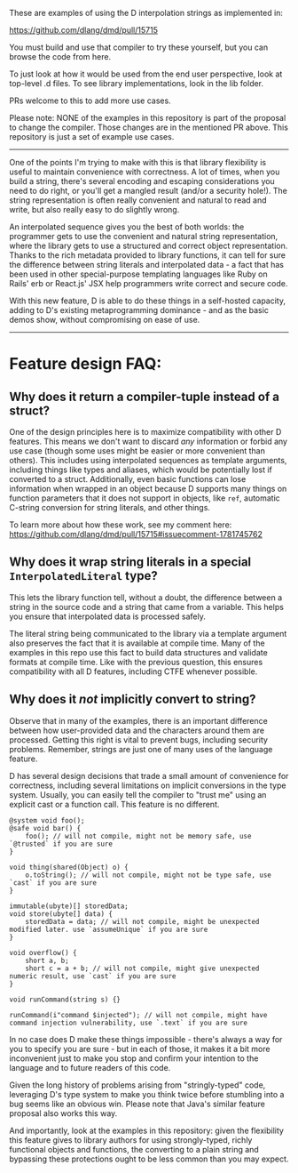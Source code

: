 These are examples of using the D interpolation strings as implemented in:

https://github.com/dlang/dmd/pull/15715

You must build and use that compiler to try these yourself, but you can browse the code from here.

To just look at how it would be used from the end user perspective, look at top-level .d files. To see library implementations, look in the lib folder.

PRs welcome to this to add more use cases.

Please note: NONE of the examples in this repository is part of the proposal to change the compiler. Those changes are in the mentioned PR above. This repository is just a set of example use cases.

* * *

One of the points I'm trying to make with this is that library flexibility is useful to maintain convenience with correctness. A lot of times, when you build a string, there's several encoding and escaping considerations you need to do right, or you'll get a mangled result (and/or a security hole!). The string representation is often really convenient and natural to read and write, but also really easy to do slightly wrong.

An interpolated sequence gives you the best of both worlds: the programmer gets to use the convenient and natural string representation, where the library gets to use a structured and correct object representation. Thanks to the rich metadata provided to library functions, it can tell for sure the difference between string literals and interpolated data - a fact that has been used in other special-purpose templating languages like Ruby on Rails' erb or React.js' JSX help programmers write correct and secure code.

With this new feature, D is able to do these things in a self-hosted capacity, adding to D's existing metaprogramming dominance - and as the basic demos show, without compromising on ease of use.

* * *

# Feature design FAQ:

## Why does it return a compiler-tuple instead of a struct?

One of the design principles here is to maximize compatibility with other D features. This means we don't want to discard *any* information or forbid any use case (though some uses might be easier or more convenient than others). This includes using interpolated sequences as template arguments, including things like types and aliases, which would be potentially lost if converted to a struct. Additionally, even basic functions can lose information when wrapped in an object because D supports many things on function parameters that it does not support in objects, like `ref`, automatic C-string conversion for string literals, and other things.

To learn more about how these work, see my comment here: https://github.com/dlang/dmd/pull/15715#issuecomment-1781745762

## Why does it wrap string literals in a special `InterpolatedLiteral` type?

This lets the library function tell, without a doubt, the difference between a string in the source code and a string that came from a variable. This helps you ensure that interpolated data is processed safely.

The literal string being communicated to the library via a template argument also preserves the fact that it is available at compile time. Many of the examples in this repo use this fact to build data structures and validate formats at compile time. Like with the previous question, this ensures compatibility with all D features, including CTFE whenever possible.

## Why does it *not* implicitly convert to string?

Observe that in many of the examples, there is an important difference between how user-provided data and the characters around them are processed. Getting this right is vital to prevent bugs, including security problems. Remember, strings are just one of many uses of the language feature.

D has several design decisions that trade a small amount of convenience for correctness, including several limitations on implicit conversions in the type system. Usually, you can easily tell the compiler to "trust me" using an explicit cast or a function call. This feature is no different.

```
@system void foo();
@safe void bar() {
	foo(); // will not compile, might not be memory safe, use `@trusted` if you are sure
}

void thing(shared(Object) o) {
	o.toString(); // will not compile, might not be type safe, use `cast` if you are sure
}

immutable(ubyte)[] storedData;
void store(ubyte[] data) {
	storedData = data; // will not compile, might be unexpected modified later. use `assumeUnique` if you are sure
}

void overflow() {
	short a, b;
	short c = a + b; // will not compile, might give unexpected numeric result, use `cast` if you are sure
}

void runCommand(string s) {}

runCommand(i"command $injected"); // will not compile, might have command injection vulnerability, use `.text` if you are sure
```

In no case does D make these things impossible - there's always a way for you to specify you are sure - but in each of those, it makes it a bit more inconvenient just to make you stop and confirm your intention to the language and to future readers of this code.

Given the long history of problems arising from "stringly-typed" code, leveraging D's type system to make you think twice before stumbling into a bug seems like an obvious win. Please note that Java's similar feature proposal also works this way.

And importantly, look at the examples in this repository: given the flexibility this feature gives to library authors for using strongly-typed, richly functional objects and functions, the converting to a plain string and bypassing these protections ought to be less common than you may expect.
